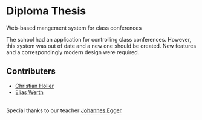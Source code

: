 # Diploma Thesis
Web-based mangement system for class conferences

The school had an application for controlling class conferences. 
However, this system was out of date and a new one should be created. 
New features and a correspondingly modern design were required.

## Contributers
* [Christian Höller](https://github.com/Christian-Hoeller) 
* [Elias Werth](https://github.com/EliasWerth05) 

\
Special thanks to our teacher [Johannes Egger](https://github.com/johannesegger)




